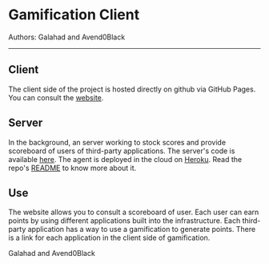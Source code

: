 # Gamification Client

Authors: Galahad and Avend0Black
***

## Client
The client side of the project is hosted directly on github via GitHub Pages. You can consult the [website](https://lassalleloan.github.io/gamification-client/ "GitHub gamification-client").

## Server
In the background, an server working to stock scores and provide scoreboard of users of third-party applications. The server's code is available [here](https://github.com/galahad1/TWEB-Gamification-server "GitHub TWEB-Gamification-server").
The agent is deployed in the cloud on [Heroku](https://www.heroku.com/ "Heroku Website"). Read the repo's [README](https://github.com/heroku/heroku-repo/ "Heroku Repo") to know more about it.

## Use
The website allows you to consult a scoreboard of user. Each user can earn points by using different applications built into the infrastructure.
Each third-party application has a way to use a gamification to generate points. There is a link for each application in the client side of gamification.

Galahad and Avend0Black
